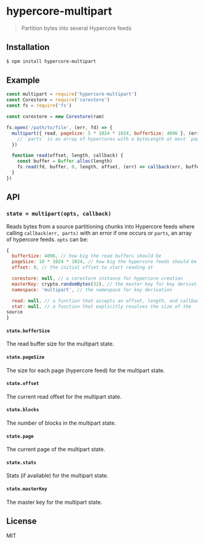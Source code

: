 hypercore-multipart
===================

> Partition bytes into several Hypercore feeds

## Installation

```sh
$ npm install hypercore-multipart
```

## Example

```js
const multipart = require('hypercore-multipart')
const Corestore = require('corestore')
const fs = require('fs')

const corestore = new Corestore(ram)

fs.open('/path/to/file', (err, fd) => {
  multipart({ read, pageSize: 5 * 1024 * 1024, bufferSize: 4096 }, (err, parts) => {
    // `parts` is an array of hypercores with a byteLength at most `pageSize`
  })

  function read(offset, length, callback) {
    const buffer = Buffer.alloc(length)
    fs.read(fd, buffer, 0, length, offset, (err) => callback(err, buffer))
  }
})
```

## API

### `state = multipart(opts, callback)`

Reads bytes from a source partitioning chunks into Hypercore feeds where
calling `callback(err, parts)` with an error if one occurs or `parts`,
an array of hypercore feeds. `opts` can be:

```js
{
  bufferSize: 4096, // how big the read buffers should be
  pageSize: 10 * 1024 * 1024, // how big the hypercore feeds should be
  offset: 0, // the initial offset to start reading at

  corestore: null, // a corestore instance for hypercore creation
  masterKey: crypto.randomBytes(32), // the master key for key derivation
  namespace: 'multipart', // the namespace for key derivation

  read: null, // a function that accepts an offset, length, and callback to read bytes from a source
  stat: null, // a function that explicitly resolves the size of the
source
}
```

#### `state.bufferSize`

The read buffer size for the multipart state.

#### `state.pageSize`

The size for each page (hypercore feed) for the multipart state.

#### `state.offset`

The current read offset for the multipart state.

#### `state.blocks`

The number of blocks in the multipart state.

#### `state.page`

The current page of the multipart state.

#### `state.stats`

Stats (if available) for the multipart state.

#### `state.masterKey`

The master key for the multipart state.

## License

MIT
